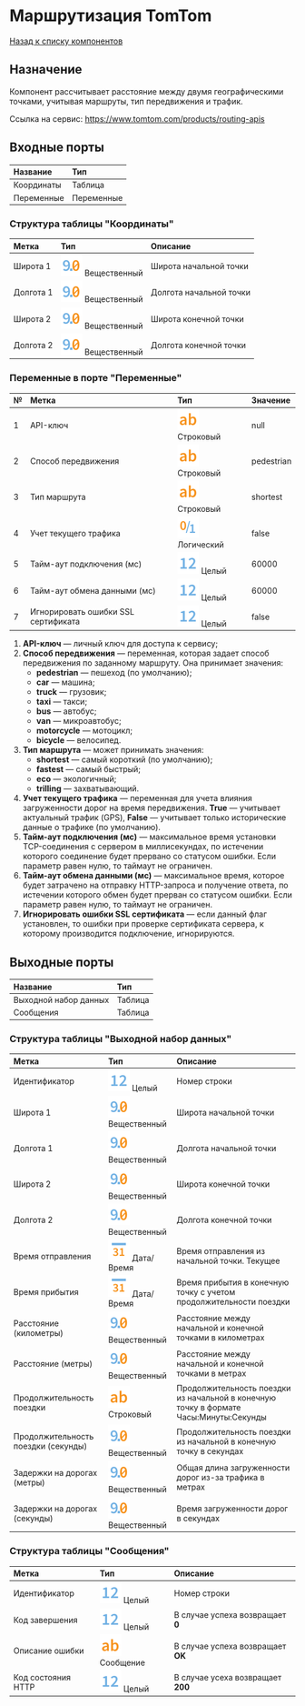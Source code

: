 # Маршрутизация TomTom

[Назад к списку компонентов](../README.md)

## Назначение

Компонент рассчитывает расстояние между двумя географическими точками, учитывая маршруты, тип передвижения и трафик.

Ссылка на сервис: https://www.tomtom.com/products/routing-apis

## Входные порты

| Название          | Тип        |
|:------------------|:-----------|
| Координаты        | Таблица    |
| Переменные        | Переменные |

### Структура таблицы "Координаты"

| Метка        | Тип                                    | Описание                |
|:-------------|:---------------------------------------|:------------------------|
| Широта 1     | ![](./img/realnumber.svg) Вещественный | Широта начальной точки  |
| Долгота 1    | ![](./img/realnumber.svg) Вещественный | Долгота начальной точки |
| Широта 2     | ![](./img/realnumber.svg) Вещественный | Широта конечной точки   |
| Долгота 2    | ![](./img/realnumber.svg) Вещественный | Долгота конечной точки  |

### Переменные в порте "Переменные"

| № | Метка                               | Тип                                    | Значение    |
|:--|:------------------------------------|:---------------------------------------|:------------|
| 1 | API-ключ                            | ![](./img/string.svg) Строковый        | null        |
| 2 | Способ передвижения                 | ![](./img/string.svg) Строковый        | pedestrian  |
| 3 | Тип маршрута                        | ![](./img/string.svg) Строковый        | shortest    |
| 4 | Учет текущего трафика               | ![](./img/logical.svg) Логический      | false       |
| 5 | Тайм-аут подключения (мс)           | ![](./img/integer.svg) Целый           | 60000       |
| 6 | Тайм-аут обмена данными (мс)        | ![](./img/integer.svg) Целый           | 60000       |
| 7 | Игнорировать ошибки SSL сертификата | ![](./img/integer.svg) Целый           | false       |

1. **API-ключ** — личный ключ для доступа к сервису;
2. **Способ передвижения** — переменная, которая задает способ передвижения по заданному маршруту. Она принимает значения:
   * **pedestrian** — пешеход (по умолчанию);
   * **car** — машина;
   * **truck** — грузовик;
   * **taxi** — такси;
   * **bus** — автобус;
   * **van** — микроавтобус;
   * **motorcycle** — мотоцикл;
   * **bicycle** — велосипед.
3. **Тип маршрута** — может принимать значения:
   * **shortest** — самый короткий (по умолчанию);
   * **fastest** — самый быстрый;
   * **eco** — экологичный;
   * **trilling** — захватывающий.
4. **Учет текущего трафика** — переменная для учета влияния загруженности дорог на время передвижения. **True** — учитывает актуальный трафик (GPS), **False** — учитывает только исторические данные о трафике (по умолчанию).
5. **Тайм-аут подключения (мс)** — максимальное время установки TCP-соединения с сервером в миллисекундах, по истечении которого соединение будет прервано со статусом ошибки. Если параметр равен нулю, то таймаут не ограничен.          
6. **Тайм-аут обмена данными (мс)** — максимальное время, которое будет затрачено на отправку HTTP-запроса и получение ответа, по истечении которого обмен будет прерван со статусом ошибки. Если параметр равен нулю, то таймаут не ограничен.
7. **Игнорировать ошибки SSL сертификата** — если данный флаг установлен, то ошибки при проверке сертификата сервера, к которому производится подключение, игнорируются.

## Выходные порты

| Название              | Тип     |
|:----------------------|:--------|
| Выходной набор данных | Таблица |
| Сообщения             | Таблица |

### Структура таблицы "Выходной набор данных"

| Метка                               | Тип                                     | Описание                                                                              |
|:------------------------------------|:----------------------------------------|:--------------------------------------------------------------------------------------|
| Идентификатор                       | ![](./img/integer.svg) Целый            | Номер строки                                                                          |
| Широта 1                            | ![](./img/realnumber.svg) Вещественный  | Широта начальной точки                                                                |
| Долгота 1                           | ![](./img/realnumber.svg) Вещественный  | Долгота начальной точки                                                               |
| Широта 2                            | ![](./img/realnumber.svg) Вещественный  | Широта конечной точки                                                                 |
| Долгота 2                           | ![](./img/realnumber.svg) Вещественный  | Долгота конечной точки                                                                |
| Время отправления                   | ![](./img/datetime.svg) Дата/Время      | Время отправления из начальной точки. Текущее                                         |
| Время прибытия                      | ![](./img/datetime.svg) Дата/Время      | Время прибытия в конечную точку с учетом продолжительности поездки                    |
| Расстояние (километры)              | ![](./img/realnumber.svg) Вещественный  | Расстояние между начальной и конечной точками в километрах                            |
| Расстояние (метры)                  | ![](./img/realnumber.svg) Вещественный  | Расстояние между начальной и конечной точками в метрах                                |
| Продолжительность поездки           | ![](./img/string.svg) Строковый         | Продолжительность поездки из начальной в конечную точку в формате Часы:Минуты:Секунды |
| Продолжительность поездки (секунды) | ![](./img/realnumber.svg) Вещественный  | Продолжительность поездки из начальной в конечную точку в секундах                    |
| Задержки на дорогах (метры)         | ![](./img/realnumber.svg) Вещественный  | Общая длина загруженности дорог из-за трафика в метрах                                |
| Задержки на дорогах (секунды)       | ![](./img/realnumber.svg) Вещественный  | Время загруженности дорог в секундах                                                  |

### Структура таблицы "Сообщения"

| Метка                      | Тип                                | Описание                          |
|:---------------------------|:-----------------------------------|:----------------------------------|
| Идентификатор              | ![](./img/integer.svg) Целый       | Номер строки                      |
| Код завершения             | ![](./img/integer.svg) Целый       | В случае успеха возвращает **0**  |
| Описание ошибки            | ![](./img/string.svg) Сообщение    | В случае успеха возвращает **OK** |
| Код состояния HTTP         | ![](./img/integer.svg) Целый       | В случае усеха возвращает **200** |
